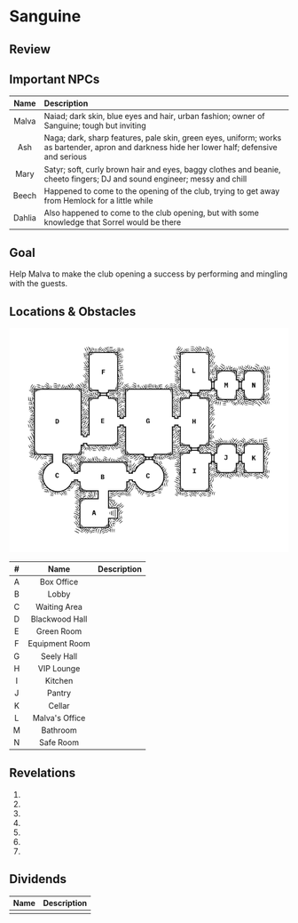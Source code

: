 # Sanguine

## Review


## Important NPCs

| Name | Description |
|:---:|:--- |
| Malva | Naiad; dark skin, blue eyes and hair, urban fashion; owner of Sanguine; tough but inviting |
| Ash | Naga; dark, sharp features, pale skin, green eyes, uniform; works as bartender, apron and darkness hide her lower half; defensive and serious |
| Mary | Satyr; soft, curly brown hair and eyes, baggy clothes and beanie, cheeto fingers; DJ and sound engineer; messy and chill |
| Beech | Happened to come to the opening of the club, trying to get away from Hemlock for a little while |
| Dahlia | Also happened to come to the club opening, but with some knowledge that Sorrel would be there |

## Goal
Help Malva to make the club opening a success by performing and mingling with the guests.

## Locations & Obstacles

![map of the nightclub Sanguine](images/sanguine.png)

| # | Name | Description |
|:---:|:---:|:--- |
| A | Box Office |  |
| B | Lobby |  |
| C | Waiting Area |  |
| D | Blackwood Hall |  |
| E | Green Room |  |
| F | Equipment Room |  |
| G | Seely Hall |  |
| H | VIP Lounge |  |
| I | Kitchen |  |
| J | Pantry |  |
| K | Cellar |  |
| L | Malva's Office |  |
| M | Bathroom |  |
| N | Safe Room |  |

## Revelations

1. 
2. 
3. 
4. 
5. 
6. 
7. 

## Dividends

| Name | Description |
|:---:|:--- |
|  |  |
